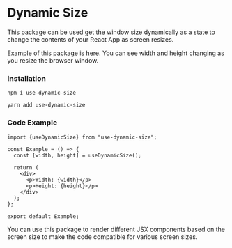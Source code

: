 # Dynamic Size

This package can be used get the window size dynamically as a state to change the contents of your React App as screen resizes. 

Example of this package is [here](https://cocky-sinoussi-e8fd74.netlify.app/).
You can see width and height changing as you resize the browser window.

### Installation
```
npm i use-dynamic-size
```
```
yarn add use-dynamic-size
```

### Code Example

```
import {useDynamicSize} from "use-dynamic-size";

const Example = () => {
  const [width, height] = useDynamicSize();

  return (
    <div>
      <p>Width: {width}</p>
      <p>Height: {height}</p>
    </div>
  );
};

export default Example;
```

You can use this package to render different JSX components based on the screen size to make the code compatible for various screen sizes.
